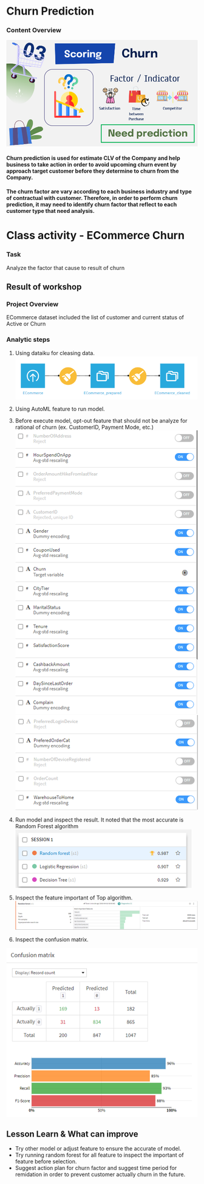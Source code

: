 # Churn Prediction

### Content Overview 
![Churn](https://github.com/chutima-khun/MADT8101/blob/main/Chapter%2003/ChurnPrediction.png)

#### Churn prediction is used for estimate CLV of the Company and help business to take action in order to avoid upcoming churn event by approach target customer before they determine to churn from the Company.
#### The churn factor are vary according to each business industry and type of contractual with customer. Therefore, in order to perform churn prediction, it may need to identify churn factor that reflect to each customer type that need analysis.

# Class activity - ECommerce Churn

### Task 
Analyze the factor that cause to result of churn

## Result of workshop

### Project Overview
ECommerce dataset included the list of customer and current status of Active or Churn

### Analytic steps
1. Using dataiku for cleasing data.
![Flow](https://github.com/chutima-khun/MADT8101/blob/main/Chapter%2003/Flow.png)

2. Using AutoML feature to run model.
3. Before execute model, opt-out feature that should not be analyze for rational of churn (ex. CustomerID, Payment Mode, etc.)
![Feature1](https://github.com/chutima-khun/MADT8101/blob/main/Chapter%2003/Feature1.png)
![Feature2](https://github.com/chutima-khun/MADT8101/blob/main/Chapter%2003/Feature2.png)

4. Run model and inspect the result. It noted that the most accurate is Random Forest algorithm
![Result](https://github.com/chutima-khun/MADT8101/blob/main/Chapter%2003/ChurnResult.png)

5. Inspect the feature important of Top algorithm.
![FI](https://github.com/chutima-khun/MADT8101/blob/main/Chapter%2003/ImportantFeature.png)

6. Inspect the confusion matrix.
   
![Confusion](https://github.com/chutima-khun/MADT8101/blob/main/Chapter%2003/Confusion%20Matrix.png)

## Lesson Learn & What can improve
- Try other model or adjust feature to ensure the accurate of model.
- Try running random forest for all feature to inspect the important of feature before selection.
- Suggest action plan for churn factor and suggest time period for remidation in order to prevent customer actually churn in the future.
